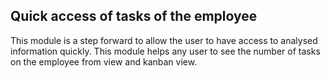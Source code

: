 Quick access of tasks of the employee
-------------------------------------

This module is a step forward to allow the user to have access to analysed information quickly.
This module helps any user to see the number of tasks on the employee from view and kanban view.
